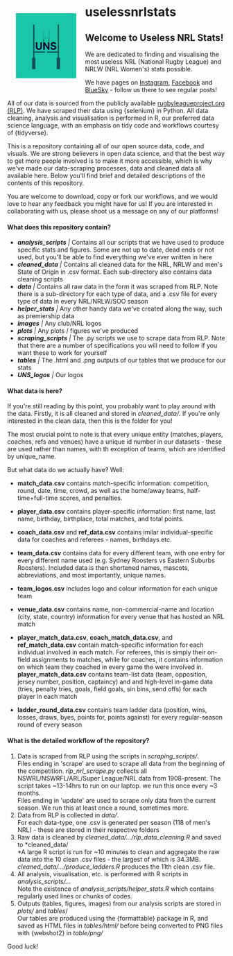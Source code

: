 # <img src="UNS_logos/UNS_logo2_small.png" align="left" height="150" style="padding: 20px;"/> uselessnrlstats

## Welcome to Useless NRL Stats!

We are dedicated to finding and visualising the most useless NRL (National Rugby League) and NRLW (NRL Women's) stats possible.

We have pages on [Instagram](https://www.instagram.com/uselessnrlstats/), [Facebook](https://www.facebook.com/uselessnrlstats) and [BlueSky](https://bsky.app/profile/uselessnrlstats.bsky.social) - follow us there to see regular posts!

All of our data is sourced from the publicly available [rugbyleagueproject.org (RLP)](https://www.rugbyleagueprjoect.org). We have scraped their data using {selenium} in Python. All data cleaning, analysis and visualisation is performed in R, our preferred data science language, with an emphasis on tidy code and workflows courtesy of {tidyverse}.

This is a repository containing all of our open source data, code, and visuals. We are strong believers in open data science, and that the best way to get more people involved is to make it more accessible, which is why we've made our data-scraping processes, data and cleaned data all available here. Below you'll find brief and detailed descriptions of the contents of this repository.

You are welcome to download, copy or fork our workflows, and we would love to hear any feedback you might have for us! If you are interested in collaborating with us, please shoot us a message on any of our platforms!

#### What does this repository contain?

-   ***analysis_scripts** \|* Contains all our scripts that we have used to produce specific stats and figures. Some are not up to date, dead ends or not used, but you'll be able to find everything we've ever written in here
-   ***cleaned_data** \|* Contains all cleaned data for the NRL, NRLW and men's State of Origin in .csv format. Each sub-directory also contains data cleaning scripts
-   ***data** \|* Contains all raw data in the form it was scraped from RLP. Note there is a sub-directory for each type of data, and a .csv file for every type of data in every NRL/NRLW/SOO season
-   ***helper_stats** \|* Any other handy data we've created along the way, such as premiership data
-   ***images** \|* Any club/NRL logos
-   ***plots** \|* Any plots / figures we've produced
-   ***scraping_scripts** \|* The .py scripts we use to scrape data from RLP. Note that there are a number of specifications you will need to follow if you want these to work for yourself
-   ***tables** \|* The .html and .png outputs of our tables that we produce for our stats
-   ***UNS_logos** \|* Our logos

#### What data is here?

If you're still reading by this point, you probably want to play around with the data. Firstly, it is all cleaned and stored in *cleaned_data/*. If you're only interested in the clean data, then this is the folder for you!

The most crucial point to note is that every unique entity (matches, players, coaches, refs and venues) have a unique id number in our datasets - these are used rather than names, with th exception of teams, which are identified by unique_name.

But what data do we actually have? Well:

-   **match_data.csv** contains match-specific information: competition, round, date, time, crowd, as well as the home/away teams, half-time+full-time scores, and penalties.

-   **player_data.csv** contains player-specific information: first name, last name, birthday, birthplace, total matches, and total points.

-   **coach_data.csv** and **ref_data.csv** contains imilar individual-specific data for coaches and referees - names, birthdays etc.

-   **team_data.csv** contains data for every different team, with one entry for every different name used (e.g. Sydney Roosters vs Eastern Suburbs Roosters). Included data is then shortened names, mascots, abbreviations, and most importantly, unique names.

-   **team_logos.csv** includes logo and colour information for each unique team

-   **venue_data.csv** contains name, non-commercial-name and location (city, state, country) information for every venue that has hosted an NRL match

-   **player_match_data.csv**, **coach_match_data.csv**, and **ref_match_data.csv** contain match-specific information for each individual involved in each match. For referees, this is simply their on-field assignments to matches, while for coaches, it contains information on which team they coached in every game the were involved in.\
    **player_match_data.csv** contains team-list data (team, opposition, jersey number, position, captaincy) and and high-level in-game data (tries, penalty tries, goals, field goals, sin bins, send offs) for each player in each match

-   **ladder_round_data.csv** contains team ladder data (position, wins, losses, draws, byes, points for, points against) for every regular-season round of every season

#### What is the detailed workflow of the repository?

1.  Data is scraped from RLP using the scripts in *scraping_scripts/*.\
    Files ending in 'scrape' are used to scrape all data from the beginning of the competition. *rlp_nrl_scrape.py* collects all NSWRL/NSWRFL/ARL/Super League/NRL data from 1908-present. The script takes \~13-14hrs to run on our laptop. we run this once every \~3 months.\
    Files ending in 'update' are used to scrape only data from the current season. We run this at least once a round, sometimes more.
2.  Data from RLP is collected in *data/*.\
    For each data-type, one .csv is generated per season (118 of men's NRL) - these are stored in their respective folders
3.  Raw data is cleaned by *cleaned_data/.../rlp_data_cleaning.R* and saved to *cleaned_data/\
    *A large R script is run for \~10 minutes to clean and aggregate the raw data into the 10 clean .csv files - the largest of which is 34.3MB. *cleaned_data/.../produce_ladders.R* produces the 11th clean .csv file.
4.  All analysis, visualisation, etc. is performed with R scripts in *analysis_scripts/...*\
    Note the existence of *analysis_scripts/helper_stats.R* which contains regularly used lines or chunks of codes.
5.  Outputs (tables, figures, images) from our analysis scripts are stored in *plots/* and *tables*/\
    Our tables are produced using the {formattable} package in R, and saved as HTML files in *tables/html/* before being converted to PNG files with {webshot2} in *table/png/*

Good luck!
